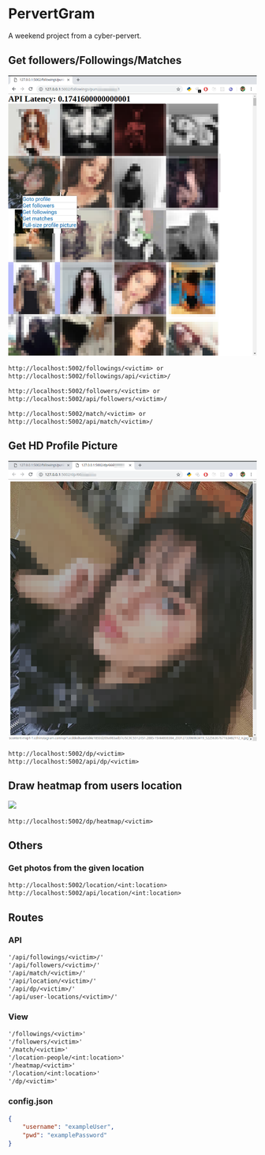 # PervertGram

A weekend project from a cyber-pervert.

## Get followers/Followings/Matches
![](images/0.png)

```
http://localhost:5002/followings/<victim> or
http://localhost:5002/followings/api/<victim>/
```
```
http://localhost:5002/followers/<victim> or
http://localhost:5002/api/followers/<victim>/
```
```
http://localhost:5002/match/<victim> or
http://localhost:5002/api/match/<victim>/
```

## Get HD Profile Picture

![](images/1.png)
```
http://localhost:5002/dp/<victim>
http://localhost:5002/api/dp/<victim>
```
## Draw heatmap from users location 

![](images/2.gif)

```
http://localhost:5002/dp/heatmap/<victim>
```
## Others

### Get photos from the given location

```
http://localhost:5002/location/<int:location>
http://localhost:5002/api/location/<int:location>
```


## Routes
### API
```
'/api/followings/<victim>/'
'/api/followers/<victim>/'
'/api/match/<victim>/'
'/api/location/<victim>/'
'/api/dp/<victim>/'
'/api/user-locations/<victim>/'
```

### View
```
'/followings/<victim>'
'/followers/<victim>'
'/match/<victim>'
'/location-people/<int:location>'
'/heatmap/<victim>'
'/location/<int:location>'
'/dp/<victim>'
```
### config.json

```json
{
    "username": "exampleUser",
    "pwd": "examplePassword"
}

```